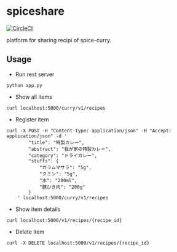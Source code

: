 # spiceshare
[![CircleCI](https://circleci.com/gh/takeshe12/spiceshare.svg?style=svg&circle-token=f0b56b2de1339b4ff5c7e9e68bf888d6308745f6)](https://circleci.com/gh/takeshe12/spiceshare)

platform for sharing recipi of spice-curry.

## Usage

* Run rest server
   
```
python app.py
```

* Show all items

```
curl localhost:5000/curry/v1/recipes
```

* Register item

```
curl -X POST -H "Content-Type: application/json" -H "Accept: application/json" -d '
        "title": "特製カレー",
        "abstract": "我が家の特製カレー",
        "category": "ドライカレー",
        "stuffs": {
            "ガラムマサラ": "5g",
            "クミン": "5g",
            "水": "200ml",
            "豚ひき肉": "200g"
        }
    ' localhost:5000/curry/v1/recipes
```

* Show item details

```
curl localhost:5000/v1/recipes/{recipe_id}
```

* Delete item

```
curl -X DELETE localhost:5000/v1/recipes/{recipe_id}
```
